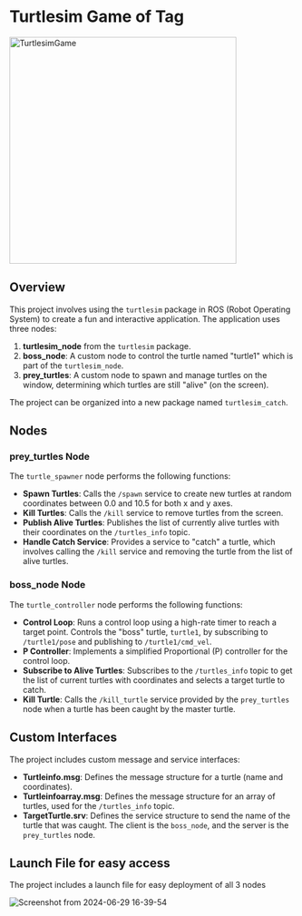 # Turtlesim Game of Tag

<img src="https://github.com/rishabh-bavithran/ROS2_Turtlesim_Game_of_Tag/assets/145865695/eb570c86-8338-4b05-9cec-059d41db6f4b" alt="TurtlesimGame" width="400"/>



## Overview

This project involves using the `turtlesim` package in ROS (Robot Operating System) to create a fun and interactive application. The application uses three nodes:

1. **turtlesim_node** from the `turtlesim` package.
2. **boss_node**: A custom node to control the turtle named "turtle1" which is part of the `turtlesim_node`.
3. **prey_turtles**: A custom node to spawn and manage turtles on the window, determining which turtles are still "alive" (on the screen).

The project can be organized into a new package named `turtlesim_catch`.

## Nodes

### prey_turtles Node

The `turtle_spawner` node performs the following functions:

- **Spawn Turtles**: Calls the `/spawn` service to create new turtles at random coordinates between 0.0 and 10.5 for both x and y axes.
- **Kill Turtles**: Calls the `/kill` service to remove turtles from the screen.
- **Publish Alive Turtles**: Publishes the list of currently alive turtles with their coordinates on the `/turtles_info` topic.
- **Handle Catch Service**: Provides a service to "catch" a turtle, which involves calling the `/kill` service and removing the turtle from the list of alive turtles.

### boss_node Node

The `turtle_controller` node performs the following functions:

- **Control Loop**: Runs a control loop using a high-rate timer to reach a target point. Controls the "boss" turtle, `turtle1`, by subscribing to `/turtle1/pose` and publishing to `/turtle1/cmd_vel`.
- **P Controller**: Implements a simplified Proportional (P) controller for the control loop.
- **Subscribe to Alive Turtles**: Subscribes to the `/turtles_info` topic to get the list of current turtles with coordinates and selects a target turtle to catch.
- **Kill Turtle**: Calls the `/kill_turtle` service provided by the `prey_turtles` node when a turtle has been caught by the master turtle.

## Custom Interfaces

The project includes custom message and service interfaces:

- **Turtleinfo.msg**: Defines the message structure for a turtle (name and coordinates).
- **Turtleinfoarray.msg**: Defines the message structure for an array of turtles, used for the `/turtles_info` topic.
- **TargetTurtle.srv**: Defines the service structure to send the name of the turtle that was caught. The client is the `boss_node`, and the server is the `prey_turtles` node.

## Launch File for easy access

The project includes a launch file for easy deployment of all 3 nodes

![Screenshot from 2024-06-29 16-39-54](https://github.com/rishabh-bavithran/Turtlesim-Catch-them-all-Game/assets/145865695/fc410410-42ee-4a0c-9ab4-9cb3b0d5c8b0)

